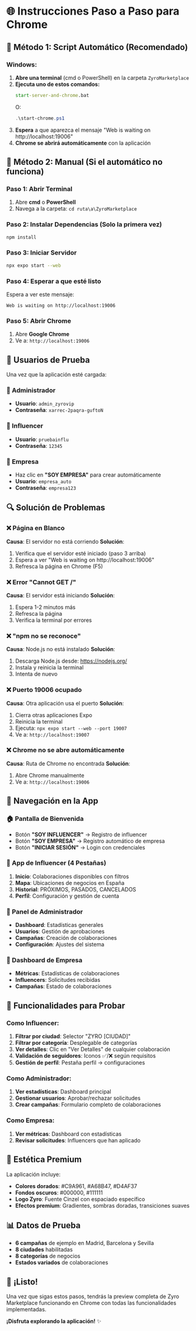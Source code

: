 # 🌐 Instrucciones Paso a Paso para Chrome

## 🚀 Método 1: Script Automático (Recomendado)

### Windows:
1. **Abre una terminal** (cmd o PowerShell) en la carpeta `ZyroMarketplace`
2. **Ejecuta uno de estos comandos:**
   ```cmd
   start-server-and-chrome.bat
   ```
   O:
   ```powershell
   .\start-chrome.ps1
   ```
3. **Espera** a que aparezca el mensaje "Web is waiting on http://localhost:19006"
4. **Chrome se abrirá automáticamente** con la aplicación

## 🔧 Método 2: Manual (Si el automático no funciona)

### Paso 1: Abrir Terminal
1. Abre **cmd** o **PowerShell**
2. Navega a la carpeta: `cd ruta\a\ZyroMarketplace`

### Paso 2: Instalar Dependencias (Solo la primera vez)
```bash
npm install
```

### Paso 3: Iniciar Servidor
```bash
npx expo start --web
```

### Paso 4: Esperar a que esté listo
Espera a ver este mensaje:
```
Web is waiting on http://localhost:19006
```

### Paso 5: Abrir Chrome
1. Abre **Google Chrome**
2. Ve a: `http://localhost:19006`

## 👥 Usuarios de Prueba

Una vez que la aplicación esté cargada:

### 👑 Administrador
- **Usuario**: `admin_zyrovip`
- **Contraseña**: `xarrec-2paqra-guftoN`

### 📱 Influencer
- **Usuario**: `pruebainflu`
- **Contraseña**: `12345`

### 🏢 Empresa
- Haz clic en **"SOY EMPRESA"** para crear automáticamente
- **Usuario**: `empresa_auto`
- **Contraseña**: `empresa123`

## 🔍 Solución de Problemas

### ❌ Página en Blanco
**Causa**: El servidor no está corriendo
**Solución**: 
1. Verifica que el servidor esté iniciado (paso 3 arriba)
2. Espera a ver "Web is waiting on http://localhost:19006"
3. Refresca la página en Chrome (F5)

### ❌ Error "Cannot GET /"
**Causa**: El servidor está iniciando
**Solución**: 
1. Espera 1-2 minutos más
2. Refresca la página
3. Verifica la terminal por errores

### ❌ "npm no se reconoce"
**Causa**: Node.js no está instalado
**Solución**: 
1. Descarga Node.js desde: https://nodejs.org/
2. Instala y reinicia la terminal
3. Intenta de nuevo

### ❌ Puerto 19006 ocupado
**Causa**: Otra aplicación usa el puerto
**Solución**: 
1. Cierra otras aplicaciones Expo
2. Reinicia la terminal
3. Ejecuta: `npx expo start --web --port 19007`
4. Ve a: `http://localhost:19007`

### ❌ Chrome no se abre automáticamente
**Causa**: Ruta de Chrome no encontrada
**Solución**: 
1. Abre Chrome manualmente
2. Ve a: `http://localhost:19006`

## 📱 Navegación en la App

### 🏠 Pantalla de Bienvenida
- Botón **"SOY INFLUENCER"** → Registro de influencer
- Botón **"SOY EMPRESA"** → Registro automático de empresa
- Botón **"INICIAR SESIÓN"** → Login con credenciales

### 📱 App de Influencer (4 Pestañas)
1. **Inicio**: Colaboraciones disponibles con filtros
2. **Mapa**: Ubicaciones de negocios en España
3. **Historial**: PRÓXIMOS, PASADOS, CANCELADOS
4. **Perfil**: Configuración y gestión de cuenta

### 👑 Panel de Administrador
- **Dashboard**: Estadísticas generales
- **Usuarios**: Gestión de aprobaciones
- **Campañas**: Creación de colaboraciones
- **Configuración**: Ajustes del sistema

### 🏢 Dashboard de Empresa
- **Métricas**: Estadísticas de colaboraciones
- **Influencers**: Solicitudes recibidas
- **Campañas**: Estado de colaboraciones

## 🎯 Funcionalidades para Probar

### Como Influencer:
1. **Filtrar por ciudad**: Selector "ZYRO [CIUDAD]"
2. **Filtrar por categoría**: Desplegable de categorías
3. **Ver detalles**: Clic en "Ver Detalles" de cualquier colaboración
4. **Validación de seguidores**: Iconos ✅/❌ según requisitos
5. **Gestión de perfil**: Pestaña perfil → configuraciones

### Como Administrador:
1. **Ver estadísticas**: Dashboard principal
2. **Gestionar usuarios**: Aprobar/rechazar solicitudes
3. **Crear campañas**: Formulario completo de colaboraciones

### Como Empresa:
1. **Ver métricas**: Dashboard con estadísticas
2. **Revisar solicitudes**: Influencers que han aplicado

## 🎨 Estética Premium

La aplicación incluye:
- **Colores dorados**: #C9A961, #A68B47, #D4AF37
- **Fondos oscuros**: #000000, #111111
- **Logo Zyro**: Fuente Cinzel con espaciado específico
- **Efectos premium**: Gradientes, sombras doradas, transiciones suaves

## 📊 Datos de Prueba

- **6 campañas** de ejemplo en Madrid, Barcelona y Sevilla
- **8 ciudades** habilitadas
- **8 categorías** de negocios
- **Estados variados** de colaboraciones

## 🎉 ¡Listo!

Una vez que sigas estos pasos, tendrás la preview completa de Zyro Marketplace funcionando en Chrome con todas las funcionalidades implementadas.

**¡Disfruta explorando la aplicación!** ✨